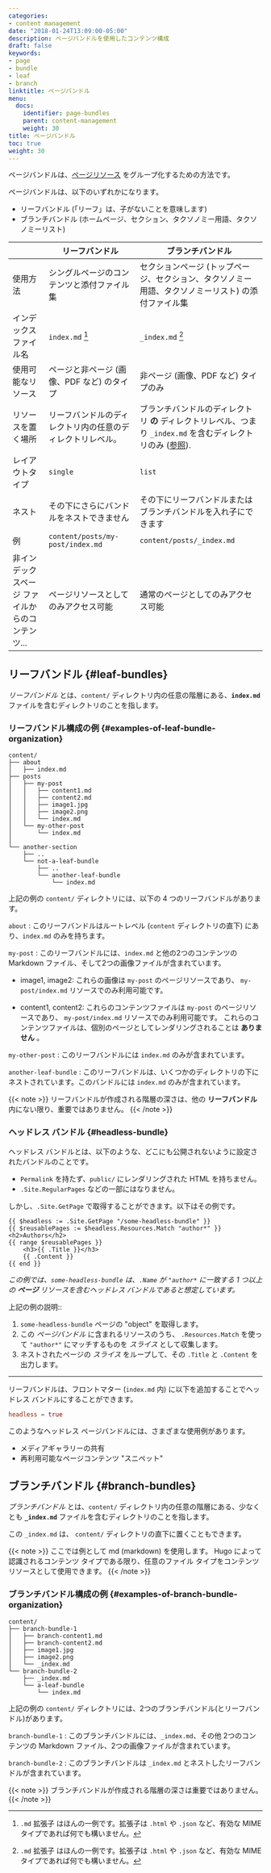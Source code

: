 ```yaml
---
categories:
- content management
date: "2018-01-24T13:09:00-05:00"
description: ページバンドルを使用したコンテンツ構成
draft: false
keywords:
- page
- bundle
- leaf
- branch
linktitle: ページバンドル
menu:
  docs:
    identifier: page-bundles
    parent: content-management
    weight: 30
title: ページバンドル
toc: true
weight: 30
---
```


ページバンドルは、[ページリソース](/content-management/page-resources/) をグループ化するための方法です。

ページバンドルは、以下のいずれかになります。

- リーフバンドル (「リーフ」は、子がないことを意味します)
- ブランチバンドル (ホームページ、セクション、タクソノミー用語、タクソノミーリスト)

|                        | リーフバンドル                           | ブランチバンドル                              |
|------------------------|-----------------------------------------|----------------------------------------------|
| 使用方法                | シングルページのコンテンツと添付ファイル集     | セクションページ (トップページ、セクション、タクソノミー用語、タクソノミーリスト) の添付ファイル集       |
| インデックス ファイル名  | `index.md` [^fn:1]                    | `_index.md` [^fn:1]                |
| 使用可能なリソース       | ページと非ページ (画像、PDF など) のタイプ         | 非ページ (画像、PDF など) タイプのみ        |
| リソースを置く場所       | リーフバンドルのディレクトリ内の任意のディレクトリレベル。 | ブランチバンドルのディレクトリ **の** ディレクトリレベル、つまり `_index.md` を含むディレクトリのみ ([参照](https://discourse.gohugo.io/t/question-about-content-folder-structure/11822/4?u=kaushalmodi)). |
| レイアウトタイプ         | `single`                                | `list`                                      |
| ネスト                  | その下にさらにバンドルをネストできません    | その下にリーフバンドルまたはブランチバンドルを入れ子にできます      |
| 例                      | `content/posts/my-post/index.md`        | `content/posts/_index.md`                 |
| 非インデックスページ ファイルからのコンテンツ... | ページリソースとしてのみアクセス可能    | 通常のページとしてのみアクセス可能     |


## リーフバンドル {#leaf-bundles}

_リーフバンドル_ とは、`content/` ディレクトリ内の任意の階層にある、**`index.md`** ファイルを含むディレクトリのことを指します。

### リーフバンドル構成の例 {#examples-of-leaf-bundle-organization}

```text
content/
├── about
│   ├── index.md
├── posts
│   ├── my-post
│   │   ├── content1.md
│   │   ├── content2.md
│   │   ├── image1.jpg
│   │   ├── image2.png
│   │   └── index.md
│   └── my-other-post
│       └── index.md
│
└── another-section
    ├── ..
    └── not-a-leaf-bundle
        ├── ..
        └── another-leaf-bundle
            └── index.md
```

上記の例の `content/` ディレクトリには、以下の 4 つのリーフバンドルがあります。

`about`
: このリーフバンドルはルートレベル (`content` ディレクトリの直下) にあり、`index.md` のみを持ちます。

`my-post`
: このリーフバンドルには、`index.md` と他の2つのコンテンツの Markdown ファイル、そして2つの画像ファイルが含まれています。

- image1, image2:
これらの画像は `my-post` のページリソースであり、 `my-post/index.md` リソースでのみ利用可能です。

- content1, content2:
これらのコンテンツファイルは `my-post` のページリソースであり、 `my-post/index.md` リソースでのみ利用可能です。
   これらのコンテンツファイルは、個別のページとしてレンダリングされることは **ありません** 。

`my-other-post`
: このリーフバンドルには `index.md` のみが含まれています。

`another-leaf-bundle`
: このリーフバンドルは、いくつかのディレクトリの下にネストされています。このバンドルには `index.md` のみが含まれています。

{{< note >}}
リーフバンドルが作成される階層の深さは、他の **リーフバンドル** 内にない限り、重要ではありません。
{{< /note >}}


### ヘッドレス バンドル {#headless-bundle}

ヘッドレス バンドルとは、以下のような、どこにも公開されないように設定されたバンドルのことです。

- `Permalink` を持たず、`public/` にレンダリングされた HTML を持ちません。
- `.Site.RegularPages` などの一部にはなりません。

しかし、`.Site.GetPage` で取得することができます。以下はその例です。

```go-html-template
{{ $headless := .Site.GetPage "/some-headless-bundle" }}
{{ $reusablePages := $headless.Resources.Match "author*" }}
<h2>Authors</h2>
{{ range $reusablePages }}
    <h3>{{ .Title }}</h3>
    {{ .Content }}
{{ end }}
```

_この例では、`some-headless-bundle` は、`.Name` が `"author*` に一致する 1 つ以上の **ページ** リソースを含むヘッドレス バンドルであると想定しています。_

上記の例の説明::

1. `some-headless-bundle` ページの "object" を取得します。
2. この _ページバンドル_ に含まれるリソースのうち、 `.Resources.Match` を使って `"author*"` にマッチするものを _スライス_ として収集します。
3. ネストされたページの _スライス_ をループして、その `.Title` と `.Content` を出力します。

---

リーフバンドルは、フロントマター (`index.md` 内) に以下を追加することでヘッドレス バンドルにすることができます。

```toml
headless = true
```

このようなヘッドレス ページバンドルには、さまざまな使用例があります。

- メディアギャラリーの共有
- 再利用可能なページコンテンツ "スニペット"

## ブランチバンドル {#branch-bundles}

_ブランチバンドル_ とは、`content/` ディレクトリ内の任意の階層にある、少なくとも **`_index.md`** ファイルを含むディレクトリのことを指します。

この `_index.md` は、 `content/` ディレクトリの直下に置くこともできます。

{{< note >}}
ここでは例として md (markdown) を使用します。 Hugo によって認識されるコンテンツ タイプである限り、任意のファイル タイプをコンテンツ リソースとして使用できます。
{{< /note >}}


### ブランチバンドル構成の例 {#examples-of-branch-bundle-organization}

```text
content/
├── branch-bundle-1
│   ├── branch-content1.md
│   ├── branch-content2.md
│   ├── image1.jpg
│   ├── image2.png
│   └── _index.md
└── branch-bundle-2
    ├── _index.md
    └── a-leaf-bundle
        └── index.md
```

上記の例の `content/` ディレクトリには、2つのブランチバンドル(とリーフバンドル)があります。

`branch-bundle-1`
: このブランチバンドルには、`_index.md`、その他 2つのコンテンツの Markdown ファイル、2つの画像ファイルが含まれています。

`branch-bundle-2`
: このブランチバンドルは `_index.md` とネストしたリーフバンドルが含まれています。

{{< note >}}
ブランチバンドルが作成される階層の深さは重要ではありません。
{{< /note >}}

[^fn:1]: `.md` 拡張子 はほんの一例です。拡張子は `.html` や `.json` など、有効な MIME タイプであれば何でも構いません。
